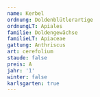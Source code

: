 ```yaml
---
name: Kerbel
ordnung: Doldenblütlerartige
ordnungLT: Apiales
familie: Doldengewächse
familieLT: Apiaceae
gattung: Anthriscus
art: cerefolium
staude: false
preis: A
jahr: '1'
winter: false
karlsgarten: true
---
```

